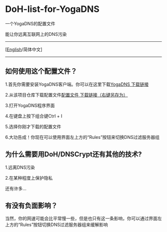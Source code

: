 # DoH-list-for-YogaDNS

一个YogaDNS的配置文件

能让你远离互联网上的DNS污染

---

[[English](https://github.com/EDragon404/DoH-list-for-YogaDNS/blob/main/README.md)/简体中文]

---

## 如何使用这个配置文件？

1.首先你需要安装YogaDNS客户端。你可以在这里下载[YogaDNS 下载链接](https://www.yogadns.com/download/YogaDNSSetup.exe)

2.从该项目仓库下载配置文件[配置文件 下载链接（右键另存为）](https://raw.githubusercontent.com/EDragon404/DoH-list-for-YogaDNS/main/YogaDNS-DoH-Config_zh-CN.xml)

3.打开YogaDNS程序界面

4.在键盘上按下组合键Ctrl + I

5.选择你刚才下载的配置文件

6.大功告成！你现在可以使用界面左上方的“Rules”按钮来切换DNS过滤服务器组

## 为什么需要用DoH/DNSCrypt还有其他的技术?

1.远离DNS污染

2.在某种程度上保护隐私

还有许多...

## 有没有负面影响？

当然，你的网速可能会比平常慢一些，但是也只有这一条影响，你可以通过界面左上方的“Rules”按钮切换DNS过滤服务器组来缓解影响
